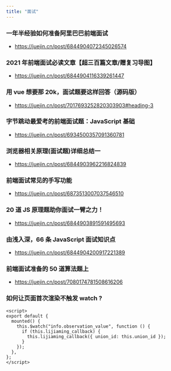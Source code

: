 ```yaml
---
title: "面试"
---
```


### 一年半经验如何准备阿里巴巴前端面试

- https://juejin.cn/post/6844904072345026574

### 2021 年前端面试必读文章【超三百篇文章/赠复习导图】

- https://juejin.cn/post/6844904116339261447

### 用 vue 想要那 20k，面试题要这样回答（源码版）

- https://juejin.cn/post/7017693252820303903#heading-3

### 字节跳动最爱考的前端面试题：JavaScript 基础

- https://juejin.cn/post/6934500357091360781

### 浏览器相关原理(面试题)详细总结一

- https://juejin.cn/post/6844903962216824839

### 前端面试常见的手写功能

- https://juejin.cn/post/6873513007037546510

### 20 道 JS 原理题助你面试一臂之力！

- https://juejin.cn/post/6844903891591495693

### 由浅入深，66 条 JavaScript 面试知识点

- https://juejin.cn/post/6844904200917221389

### 前端面试准备的 50 道算法题上

- https://juejin.cn/post/7080174781508616206


### 如何让页面首次渲染不触发 watch ?

```vue
<script>
export default {
  mounted() {
    this.$watch("info.observation_value", function () {
      if (this.lijiaming_callback) {
        this.lijiaming_callback({ union_id: this.union_id });
      }
    });
  },
};
</script>
```
